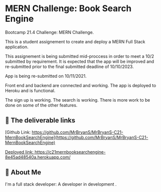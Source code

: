 
# MERN Challenge: Book Search Engine

Bootcamp 21.4 Challenge: MERN Challenge.

This is a student assignement to create and deploy a MERN Full Stack application.

This assignement is being submitted mid-proccess in order to meet a 10/2 submitted by requirement.  It is expected that the app will be improved and re-submitted prior to the final submitted deadline of 10/10/2023.

App is being re-submitted on 10/11/2021.

Front end and backend are connected and working.  The app is deployed to Heroku and is functional.

The sign up is working.  The search is working.  There is more work to be done on some of the other features.

## 🔗 The deliverable links 

[Github Link: https://github.com/MrBryanS/MrBryanS-C21-MernBookSearchEngine](https://github.com/MrBryanS/MrBryanS-C21-MernBookSearchEngine)

[Deployed link: https://c21mernbooksearchengine-8e45ad48540a.herokuapp.com/
](https://c21mernbooksearchengine-8e45ad48540a.herokuapp.com/)



## 🚀 About Me
I'm a full stack developer: A developer in development
.

